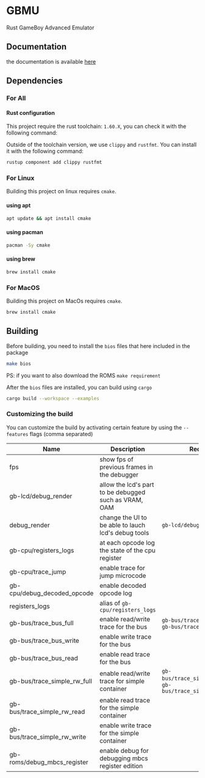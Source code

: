 # GBMU

Rust GameBoy Advanced Emulator

## Documentation

the documentation is available [here](#docs/Home.md)

## Dependencies

### For All

#### Rust configuration

This project require the rust toolchain: `1.60.X`, you can check it with the following command:

Outside of the toolchain version, we use `clippy` and `rustfmt`.
You can install it with the following command:

```sh
rustup component add clippy rustfmt
```

### For Linux

Building this project on linux requires `cmake`.

#### using apt

```sh
apt update && apt install cmake
```

#### using pacman

```sh
pacman -Sy cmake
```

#### using brew

```sh
brew install cmake
```

### For MacOS

Building this project on MacOs requires `cmake`.

```sh
brew install cmake
```

## Building

Before building, you need to install the `bios` files that here included in the package

```sh
make bios
```

PS: if you want to also download the ROMS `make requirement`

After the `bios` files are installed, you can build using `cargo`

```sh
cargo build --workspace --examples
```

### Customizing the build

You can customize the build by activating certain feature by using the `--features` flags (comma separated)

| Name                         | Description                                           | Require                                                       |
| ---------------------------- | ----------------------------------------------------- | ------------------------------------------------------------- |
| fps                          | show fps of previous frames in the debugger           |                                                               |
| gb-lcd/debug_render          | allow the lcd's part to be debugged such as VRAM, OAM |                                                               |
| debug_render                 | change the UI to be able to lauch lcd's debug tools   | `gb-lcd/debug_render`                                         |
| gb-cpu/registers_logs        | at each opcode log the state of the cpu register      |                                                               |
| gb-cpu/trace_jump            | enable trace for jump microcode                       |                                                               |
| gb-cpu/debug_decoded_opcode  | enable decoded opcode log                             |                                                               |
| registers_logs               | alias of `gb-cpu/registers_logs`                      |                                                               |
| gb-bus/trace_bus_full        | enable read/write trace for the bus                   | `gb-bus/trace_bus_write`, `gb-bus/trace_bus_read`             |
| gb-bus/trace_bus_write       | enable write trace for the bus                        |                                                               |
| gb-bus/trace_bus_read        | enable read trace for the bus                         |                                                               |
| gb-bus/trace_simple_rw_full  | enable read/write trace for simple container          | `gb-bus/trace_simple_rw_read`, `gb-bus/trace_simple_rw_write` |
| gb-bus/trace_simple_rw_read  | enable read trace for the simple container            |                                                               |
| gb-bus/trace_simple_rw_write | enable write trace for the simple container           |                                                               |
| gb-roms/debug_mbcs_register  | enable debug for debugging mbcs register edition      |                                                               |
